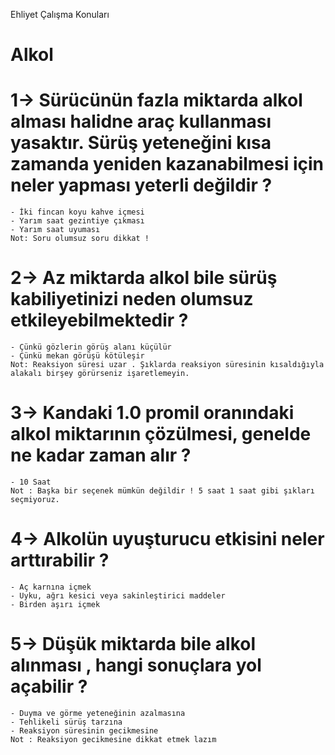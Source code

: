 Ehliyet Çalışma Konuları

# Alkol

# 1-> Sürücünün fazla miktarda alkol alması halidne araç kullanması yasaktır. Sürüş yeteneğini kısa zamanda yeniden kazanabilmesi için neler yapması yeterli değildir ?
    - İki fincan koyu kahve içmesi
    - Yarım saat gezintiye çıkması
    - Yarım saat uyuması
    Not: Soru olumsuz soru dikkat ! 
# 2-> Az miktarda alkol bile sürüş kabiliyetinizi neden olumsuz etkileyebilmektedir ?
    - Çünkü gözlerin görüş alanı küçülür
    - Çünkü mekan görüşü kötüleşir
    Not: Reaksiyon süresi uzar . Şıklarda reaksiyon süresinin kısaldığıyla alakalı birşey görürseniz işaretlemeyin.
# 3-> Kandaki 1.0 promil oranındaki alkol miktarının çözülmesi, genelde ne kadar zaman alır ?
    - 10 Saat
    Not : Başka bir seçenek mümkün değildir ! 5 saat 1 saat gibi şıkları seçmiyoruz. 
# 4-> Alkolün uyuşturucu etkisini neler arttırabilir ?
    - Aç karnına içmek
    - Uyku, ağrı kesici veya sakinleştirici maddeler
    - Birden aşırı içmek
# 5-> Düşük miktarda bile alkol alınması , hangi sonuçlara yol açabilir ?
    - Duyma ve görme yeteneğinin azalmasına
    - Tehlikeli sürüş tarzına
    - Reaksiyon süresinin gecikmesine
    Not : Reaksiyon gecikmesine dikkat etmek lazım